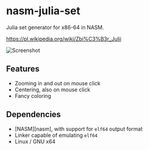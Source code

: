 # nasm-julia-set

Julia set generator for x86-64 in NASM.

https://pl.wikipedia.org/wiki/Zbi%C3%B3r_Julii

![Screenshot](https://image.ibb.co/hset75/julia_set_generator.png)

## Features

- Zooming in and out on mouse click
- Centering, also on mouse click 
- Fancy coloring

## Dependencies

- [NASM][nasm], with support for `elf64` output format
- Linker capable of emulating `elf64`
- Linux / GNU x64
